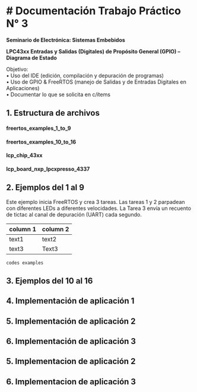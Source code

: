 # # Documentación Trabajo Práctico N° 3

**Seminario de Electrónica: Sistemas Embebidos**

**LPC43xx Entradas y Salidas (Digitales) de Propósito General (GPIO) – Diagrama de Estado**

Objetivo:  
• Uso del IDE (edición, compilación y depuración de programas)  
• Uso de GPIO & FreeRTOS (manejo de Salidas y de Entradas Digitales en Aplicaciones)  
• Documentar lo que se solicita en c/ítems

## 1. Estructura de archivos

#### freertos_examples_1_to_9

#### freertos_examples_10_to_16

#### lcp_chip_43xx

#### lcp_board_nxp_lpcxpresso_4337


## 2. Ejemplos del 1 al 9


Este ejemplo inicia FreeRTOS y crea 3 tareas. Las tareas 1 y 2 parpadean con diferentes LEDs a diferentes velocidades. La Tarea 3 envía un recuento de tictac al canal de depuración (UART) cada segundo.

| column 1 | column 2 |
| ----- | ---- |
| text1 | text2 |
| text3 |  Text3 |

```
codes examples
```

## 3. Ejemplos del 10 al 16



## 4. Implementación de aplicación 1



## 5. Implementación de aplicación 2



## 6. Implementación de aplicación 3



## 5. Implementacion de aplicación 2



## 6. Implementacion de aplicación 3
